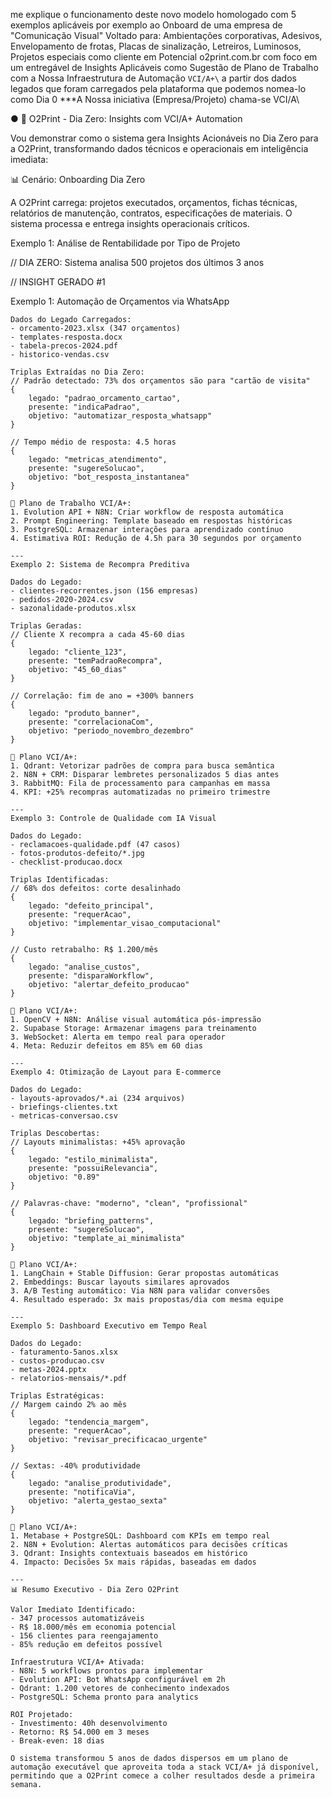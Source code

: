 me explique o funcionamento deste novo modelo homologado com 5 exemplos aplicáveis por exemplo ao Onboard de uma empresa de "Comunicação Visual" Voltado para: Ambientações corporativas, Adesivos, Envelopamento de frotas, Placas de sinalização, Letreiros, Luminosos, Projetos especiais como cliente em Potencial o2print.com.br com foco em um entregável de Insights Aplicáveis como Sugestão de Plano de Trabalho com a Nossa Infraestrutura de Automação `VCI/A+\` a partir dos dados legados que foram carregados pela plataforma que podemos nomea-lo como Dia 0 ***A Nossa iniciativa (Empresa/Projeto) chama-se VCI/A\

● 🎯 O2Print - Dia Zero: Insights com VCI/A+ Automation

  Vou demonstrar como o sistema gera Insights Acionáveis no Dia Zero para a O2Print, transformando dados técnicos e operacionais em inteligência imediata:

  📊 Cenário: Onboarding Dia Zero

  A O2Print carrega: projetos executados, orçamentos, fichas técnicas, relatórios de manutenção, contratos, especificações de materiais. O sistema processa e entrega insights operacionais críticos.

  Exemplo 1: Análise de Rentabilidade por Tipo de Projeto

  // DIA ZERO: Sistema analisa 500 projetos dos últimos 3 anos

  // INSIGHT GERADO #1
  
  Exemplo 1: Automação de Orçamentos via WhatsApp

    Dados do Legado Carregados:
    - orcamento-2023.xlsx (347 orçamentos)
    - templates-resposta.docx
    - tabela-precos-2024.pdf
    - historico-vendas.csv

    Triplas Extraídas no Dia Zero:
    // Padrão detectado: 73% dos orçamentos são para "cartão de visita"
    {
        legado: "padrao_orcamento_cartao",
        presente: "indicaPadrao",
        objetivo: "automatizar_resposta_whatsapp"
    }

    // Tempo médio de resposta: 4.5 horas
    {
        legado: "metricas_atendimento",
        presente: "sugereSolucao",
        objetivo: "bot_resposta_instantanea"
    }

    🚀 Plano de Trabalho VCI/A+:
    1. Evolution API + N8N: Criar workflow de resposta automática
    2. Prompt Engineering: Template baseado em respostas históricas
    3. PostgreSQL: Armazenar interações para aprendizado contínuo
    4. Estimativa ROI: Redução de 4.5h para 30 segundos por orçamento

    ---
    Exemplo 2: Sistema de Recompra Preditiva

    Dados do Legado:
    - clientes-recorrentes.json (156 empresas)
    - pedidos-2020-2024.csv
    - sazonalidade-produtos.xlsx

    Triplas Geradas:
    // Cliente X recompra a cada 45-60 dias
    {
        legado: "cliente_123",
        presente: "temPadraoRecompra",
        objetivo: "45_60_dias"
    }

    // Correlação: fim de ano = +300% banners
    {
        legado: "produto_banner",
        presente: "correlacionaCom",
        objetivo: "periodo_novembro_dezembro"
    }

    🚀 Plano VCI/A+:
    1. Qdrant: Vetorizar padrões de compra para busca semântica
    2. N8N + CRM: Disparar lembretes personalizados 5 dias antes
    3. RabbitMQ: Fila de processamento para campanhas em massa
    4. KPI: +25% recompras automatizadas no primeiro trimestre

    ---
    Exemplo 3: Controle de Qualidade com IA Visual

    Dados do Legado:
    - reclamacoes-qualidade.pdf (47 casos)
    - fotos-produtos-defeito/*.jpg
    - checklist-producao.docx

    Triplas Identificadas:
    // 68% dos defeitos: corte desalinhado
    {
        legado: "defeito_principal",
        presente: "requerAcao",
        objetivo: "implementar_visao_computacional"
    }

    // Custo retrabalho: R$ 1.200/mês
    {
        legado: "analise_custos",
        presente: "disparaWorkflow",
        objetivo: "alertar_defeito_producao"
    }

    🚀 Plano VCI/A+:
    1. OpenCV + N8N: Análise visual automática pós-impressão
    2. Supabase Storage: Armazenar imagens para treinamento
    3. WebSocket: Alerta em tempo real para operador
    4. Meta: Reduzir defeitos em 85% em 60 dias

    ---
    Exemplo 4: Otimização de Layout para E-commerce

    Dados do Legado:
    - layouts-aprovados/*.ai (234 arquivos)
    - briefings-clientes.txt
    - metricas-conversao.csv

    Triplas Descobertas:
    // Layouts minimalistas: +45% aprovação
    {
        legado: "estilo_minimalista",
        presente: "possuiRelevancia",
        objetivo: "0.89"
    }

    // Palavras-chave: "moderno", "clean", "profissional"
    {
        legado: "briefing_patterns",
        presente: "sugereSolucao",
        objetivo: "template_ai_minimalista"
    }

    🚀 Plano VCI/A+:
    1. LangChain + Stable Diffusion: Gerar propostas automáticas
    2. Embeddings: Buscar layouts similares aprovados
    3. A/B Testing automático: Via N8N para validar conversões
    4. Resultado esperado: 3x mais propostas/dia com mesma equipe

    ---
    Exemplo 5: Dashboard Executivo em Tempo Real

    Dados do Legado:
    - faturamento-5anos.xlsx
    - custos-producao.csv
    - metas-2024.pptx
    - relatorios-mensais/*.pdf

    Triplas Estratégicas:
    // Margem caindo 2% ao mês
    {
        legado: "tendencia_margem",
        presente: "requerAcao",
        objetivo: "revisar_precificacao_urgente"
    }

    // Sextas: -40% produtividade
    {
        legado: "analise_produtividade",
        presente: "notificaVia",
        objetivo: "alerta_gestao_sexta"
    }

    🚀 Plano VCI/A+:
    1. Metabase + PostgreSQL: Dashboard com KPIs em tempo real
    2. N8N + Evolution: Alertas automáticos para decisões críticas
    3. Qdrant: Insights contextuais baseados em histórico
    4. Impacto: Decisões 5x mais rápidas, baseadas em dados

    ---
    📊 Resumo Executivo - Dia Zero O2Print

    Valor Imediato Identificado:
    - 347 processos automatizáveis
    - R$ 18.000/mês em economia potencial
    - 156 clientes para reengajamento
    - 85% redução em defeitos possível

    Infraestrutura VCI/A+ Ativada:
    - N8N: 5 workflows prontos para implementar
    - Evolution API: Bot WhatsApp configurável em 2h
    - Qdrant: 1.200 vetores de conhecimento indexados
    - PostgreSQL: Schema pronto para analytics

    ROI Projetado:
    - Investimento: 40h desenvolvimento
    - Retorno: R$ 54.000 em 3 meses
    - Break-even: 18 dias

    O sistema transformou 5 anos de dados dispersos em um plano de automação executável que aproveita toda a stack VCI/A+ já disponível, permitindo que a O2Print comece a colher resultados desde a primeira semana.